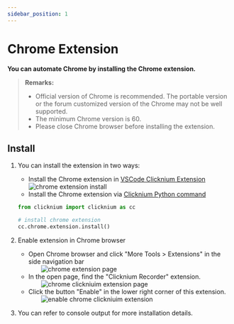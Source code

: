 ```yaml
---
sidebar_position: 1
---
```

# Chrome Extension

**You can automate Chrome by installing the Chrome extension.**

> **Remarks:**
>
>- Official version of Chrome is recommended. The portable version or the forum customized version of the Chrome may not be well supported.
>- The minimum Chrome version is 60.
>- Please close Chrome browser before installing the extension.

## Install

1. You can install the extension in two ways:  
    - Install the Chrome extension in [VSCode Clicknium Extension](./../../concepts/vscode/vscode.md)  
        ![chrome extension install](../../../doc/img/chrome_ext_install.png)
    - Install the Chrome extension via [Clicknium Python command](./../../references/python/webdriver/webextension/webextension.md)

    ```python
    from clicknium import clicknium as cc

    # install chrome extension
    cc.chrome.extension.install()
    
2. Enable extension in Chrome browser  
    - Open Chrome browser and click "More Tools > Extensions" in the side navigation bar  
    &emsp;&emsp;![chrome extension page](../../img/chrome_extension_page.png)  
    - In the open page, find the "Clicknium Recorder" extension.  
    &emsp;&emsp;![chrome clickniuim extension page](../../img/chrome_extension_enable_page.png)  
    - Click the button "Enable" in the lower right corner of this extension.  
    &emsp;&emsp;![enable chrome clickniuim extension](../../img/chrome_extension_enable_on.png)


3. You can refer to console output for more installation details.